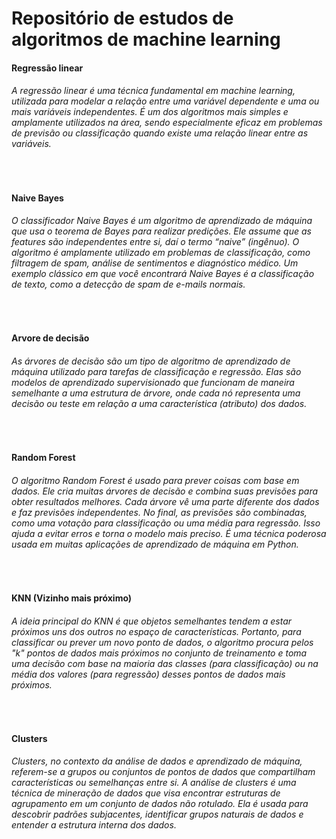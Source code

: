 <h1>Repositório de estudos de algoritmos de machine learning</h1>
<h4>Regressão linear</h4>
<h6>A regressão linear é uma técnica fundamental em machine learning, utilizada para modelar a relação entre uma variável dependente e uma ou mais variáveis independentes. 
  É um dos algoritmos mais simples e amplamente utilizados na área, sendo especialmente eficaz em problemas de previsão ou classificação quando existe uma relação linear entre as variáveis.</h6>
<br>
<h4>Naive Bayes</h4>
<h6>O classificador Naive Bayes é um algoritmo de aprendizado de máquina que usa o teorema de Bayes para realizar predições. Ele assume que as features são independentes entre si, daí o termo “naive” (ingênuo). O algoritmo é amplamente utilizado em problemas de classificação, como filtragem de spam, análise de sentimentos e diagnóstico médico. Um exemplo clássico em que você encontrará Naive Bayes é a classificação de texto, como a detecção de spam de e-mails normais.</h6>
<br>
<h4>Arvore de decisão</h4>
<h6>As árvores de decisão são um tipo de algoritmo de aprendizado de máquina utilizado para tarefas de classificação e regressão. Elas são modelos de aprendizado supervisionado que funcionam de maneira semelhante a uma estrutura de árvore, onde cada nó representa uma decisão ou teste em relação a uma característica (atributo) dos dados.</h6>
<br>
<h4>Random Forest</h4>
<h6>O algoritmo Random Forest é usado para prever coisas com base em dados. Ele cria muitas árvores de decisão e combina suas previsões para obter resultados melhores. Cada árvore vê uma parte diferente dos dados e faz previsões independentes. No final, as previsões são combinadas, como uma votação para classificação ou uma média para regressão. Isso ajuda a evitar erros e torna o modelo mais preciso. É uma técnica poderosa usada em muitas aplicações de aprendizado de máquina em Python.</h6>
<br>
<h4>KNN (Vizinho mais próximo)</h4>
<h6>A ideia principal do KNN é que objetos semelhantes tendem a estar próximos uns dos outros no espaço de características. Portanto, para classificar ou prever um novo ponto de dados, o algoritmo procura pelos "k" pontos de dados mais próximos no conjunto de treinamento e toma uma decisão com base na maioria das classes (para classificação) ou na média dos valores (para regressão) desses pontos de dados mais próximos.</h6>
<br>
<h4>Clusters</h4>
<h6>Clusters, no contexto da análise de dados e aprendizado de máquina, referem-se a grupos ou conjuntos de pontos de dados que compartilham características ou semelhanças entre si. A análise de clusters é uma técnica de mineração de dados que visa encontrar estruturas de agrupamento em um conjunto de dados não rotulado. Ela é usada para descobrir padrões subjacentes, identificar grupos naturais de dados e entender a estrutura interna dos dados.</h6>

